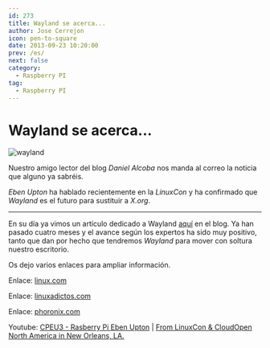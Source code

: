 ```yaml
---
id: 273
title: Wayland se acerca...
author: Jose Cerrejon
icon: pen-to-square
date: 2013-09-23 10:20:00
prev: /es/
next: false
category:
  - Raspberry PI
tag:
  - Raspberry PI
---
```


# Wayland se acerca...

![wayland](/images/2013/09/wayland.jpg)

Nuestro amigo lector del blog *Daniel Alcoba* nos manda al correo la noticia que alguno ya sabréis.

*Eben Upton* ha hablado recientemente en la *LinuxCon* y ha confirmado que *Wayland* es el futuro para sustituir a *X.org*. 

- - -
En su día ya vimos un artículo dedicado a Wayland [aquí](/post.php?id=167) en el blog. Ya han pasado cuatro meses y el avance según los expertos ha sido muy positivo, tanto que dan por hecho que tendremos *Wayland* para mover con soltura nuestro escritorio.

Os dejo varios enlaces para ampliar información.

Enlace: [linux.com](https://www.linux.com/news/featured-blogs/200-libby-clark/738632-raspberry-pis-eben-upton-demos-wayland-support-on-the-pi/)

Enlace: [linuxadictos.com](http://www.linuxadictos.com/wayland-es-el-futuro-asegura-fundador-de-la-fundacion-raspberry-pi.html)

Enlace: [phoronix.com](http://www.phoronix.com/scan.php?page=news_item&px=MTQ2NDU)

Youtube: [CPEU3 - Rasberry Pi Eben Upton](http://www.youtube.com/watch?v=Hm0KLL8d1Rc) | [From LinuxCon & CloudOpen North America in New Orleans, LA.](http://www.youtube.com/watch?v=PmCsQDTc-WU)